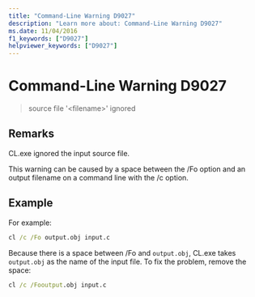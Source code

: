 ```yaml
---
title: "Command-Line Warning D9027"
description: "Learn more about: Command-Line Warning D9027"
ms.date: 11/04/2016
f1_keywords: ["D9027"]
helpviewer_keywords: ["D9027"]
---
```

# Command-Line Warning D9027

> source file '\<filename>' ignored

## Remarks

CL.exe ignored the input source file.

This warning can be caused by a space between the /Fo option and an output filename on a command line with the /c option.

## Example

For example:

```cmd
cl /c /Fo output.obj input.c
```

Because there is a space between /Fo and `output.obj`, CL.exe takes `output.obj` as the name of the input file. To fix the problem, remove the space:

```cmd
cl /c /Fooutput.obj input.c
```
